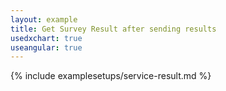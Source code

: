 ```yaml
---
layout: example
title: Get Survey Result after sending results
usedxchart: true
useangular: true
---
```


{% include examplesetups/service-result.md %}